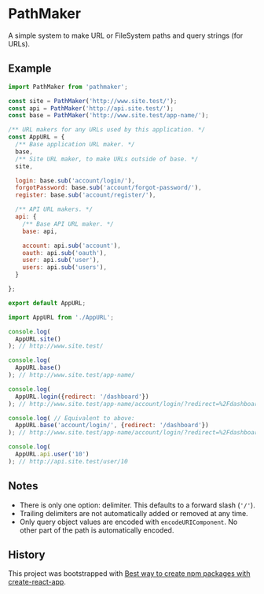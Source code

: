 # PathMaker

A simple system to make URL or FileSystem paths and query strings (for URLs).

## Example

```js
import PathMaker from 'pathmaker';

const site = PathMaker('http://www.site.test/');
const api = PathMaker('http://api.site.test/');
const base = PathMaker('http://www.site.test/app-name/');

/** URL makers for any URLs used by this application. */
const AppURL = {
  /** Base application URL maker. */
  base,
  /** Site URL maker, to make URLs outside of base. */
  site,

  login: base.sub('account/login/'),
  forgotPassword: base.sub('account/forgot-password/'),
  register: base.sub('account/register/'),

  /** API URL makers. */
  api: {
    /** Base API URL maker. */
    base: api,

    account: api.sub('account'),
    oauth: api.sub('oauth'),
    user: api.sub('user'),
    users: api.sub('users'),
  }

};

export default AppURL;
```

```js
import AppURL from './AppURL';

console.log(
  AppURL.site()
); // http://www.site.test/

console.log(
  AppURL.base()
); // http://www.site.test/app-name/

console.log(
  AppURL.login({redirect: '/dashboard'})
); // http://www.site.test/app-name/account/login/?redirect=%2Fdashboard

console.log( // Equivalent to above:
  AppURL.base('account/login/', {redirect: '/dashboard'})
); // http://www.site.test/app-name/account/login/?redirect=%2Fdashboard

console.log(
  AppURL.api.user('10')
); // http://api.site.test/user/10

```

## Notes

- There is only one option: delimiter. This defaults to a forward slash (`'/'`).
- Trailing delimiters are not automatically added or removed at any time.
- Only query object values are encoded with `encodeURIComponent`. No other part of the path is automatically encoded.

## History

This project was bootstrapped with [Best way to create npm packages with create-react-app](https://medium.com/@lokhmakov/best-way-to-create-npm-packages-with-create-react-app-b24dd449c354).
